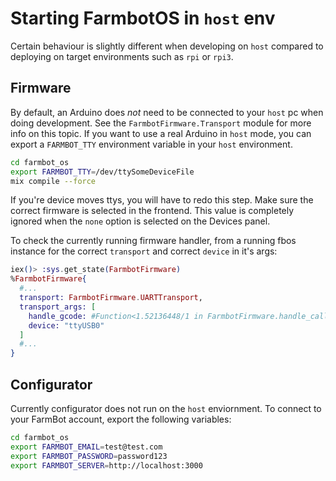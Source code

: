 # Starting FarmbotOS in `host` env

Certain behaviour is slightly different when developing on `host` compared to
deploying on target environments such as `rpi` or `rpi3`.

## Firmware

By default, an Arduino does _not_ need to be connected to your `host` pc when
doing development. See the `FarmbotFirmware.Transport` module for more info
on this topic. If you want to use a real Arduino in `host` mode, you can
export a `FARMBOT_TTY` environment variable in your `host` environment.

```bash
cd farmbot_os
export FARMBOT_TTY=/dev/ttySomeDeviceFile
mix compile --force
```

If you're device moves ttys, you will have to redo this step.
Make sure the correct firmware is selected in the frontend. This
value is completely ignored when the `none` option is selected on
the Devices panel.

To check the currently running firmware handler, from a running fbos instance
for the correct `transport` and correct `device` in it's args:

```elixir
iex()> :sys.get_state(FarmbotFirmware)
%FarmbotFirmware{
  #...
  transport: FarmbotFirmware.UARTTransport,
  transport_args: [
    handle_gcode: #Function<1.52136448/1 in FarmbotFirmware.handle_call/3>,
    device: "ttyUSB0"
  ]
  #...
}
```

## Configurator

Currently configurator does not run on the `host` enviornment. To connect to
your FarmBot account, export the following variables:

```bash
cd farmbot_os
export FARMBOT_EMAIL=test@test.com
export FARMBOT_PASSWORD=password123
export FARMBOT_SERVER=http://localhost:3000
```
